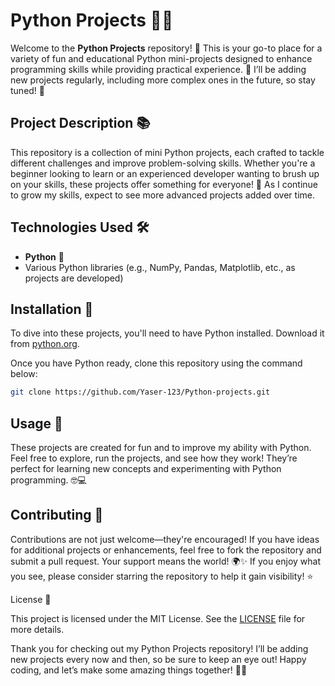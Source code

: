 # Python Projects 🐍✨

Welcome to the **Python Projects** repository! 🎉 This is your go-to place for a variety of fun and educational Python mini-projects designed to enhance programming skills while providing practical experience. 🌱 I’ll be adding new projects regularly, including more complex ones in the future, so stay tuned! 🔔

## Project Description 📚

This repository is a collection of mini Python projects, each crafted to tackle different challenges and improve problem-solving skills. Whether you're a beginner looking to learn or an experienced developer wanting to brush up on your skills, these projects offer something for everyone! 🌈 As I continue to grow my skills, expect to see more advanced projects added over time. 

## Technologies Used 🛠️

- **Python** 🐍
- Various Python libraries (e.g., NumPy, Pandas, Matplotlib, etc., as projects are developed)

## Installation 🚀

To dive into these projects, you'll need to have Python installed. Download it from [python.org](https://www.python.org/downloads/). 

Once you have Python ready, clone this repository using the command below:

```bash
git clone https://github.com/Yaser-123/Python-projects.git
```

## Usage 🎈

These projects are created for fun and to improve my ability with Python. Feel free to explore, run the projects, and see how they work! They’re perfect for learning new concepts and experimenting with Python programming. 🤓💻

## Contributing 🤝

Contributions are not just welcome—they're encouraged! If you have ideas for additional projects or enhancements, feel free to fork the repository and submit a pull request. Your support means the world! 🌍✨ If you enjoy what you see, please consider starring the repository to help it gain visibility! ⭐️

License 📝

This project is licensed under the MIT License. See the [LICENSE](relative/path/to/file)
 file for more details.

Thank you for checking out my Python Projects repository! I’ll be adding new projects every now and then, so be sure to keep an eye out! Happy coding, and let’s make some amazing things together! 🚀💡

